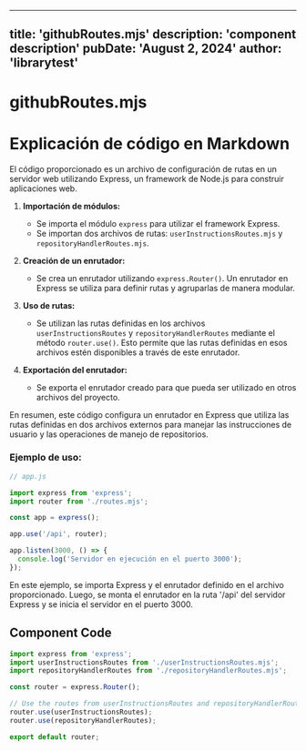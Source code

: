 ---
  title: 'githubRoutes.mjs'
  description: 'component description'
  pubDate: 'August 2, 2024'
  author: 'librarytest'
  ---
  
  
  
  # githubRoutes.mjs
  # Explicación de código en Markdown

El código proporcionado es un archivo de configuración de rutas en un servidor web utilizando Express, un framework de Node.js para construir aplicaciones web.

1. **Importación de módulos:**
   - Se importa el módulo `express` para utilizar el framework Express.
   - Se importan dos archivos de rutas: `userInstructionsRoutes.mjs` y `repositoryHandlerRoutes.mjs`.

2. **Creación de un enrutador:**
   - Se crea un enrutador utilizando `express.Router()`. Un enrutador en Express se utiliza para definir rutas y agruparlas de manera modular.

3. **Uso de rutas:**
   - Se utilizan las rutas definidas en los archivos `userInstructionsRoutes` y `repositoryHandlerRoutes` mediante el método `router.use()`. Esto permite que las rutas definidas en esos archivos estén disponibles a través de este enrutador.

4. **Exportación del enrutador:**
   - Se exporta el enrutador creado para que pueda ser utilizado en otros archivos del proyecto.

En resumen, este código configura un enrutador en Express que utiliza las rutas definidas en dos archivos externos para manejar las instrucciones de usuario y las operaciones de manejo de repositorios.

### Ejemplo de uso:

```javascript
// app.js

import express from 'express';
import router from './routes.mjs';

const app = express();

app.use('/api', router);

app.listen(3000, () => {
  console.log('Servidor en ejecución en el puerto 3000');
});
```

En este ejemplo, se importa Express y el enrutador definido en el archivo proporcionado. Luego, se monta el enrutador en la ruta '/api' del servidor Express y se inicia el servidor en el puerto 3000.
  
  ## Component Code
  ```jsx
  import express from 'express';
import userInstructionsRoutes from './userInstructionsRoutes.mjs';
import repositoryHandlerRoutes from './repositoryHandlerRoutes.mjs';

const router = express.Router();

// Use the routes from userInstructionsRoutes and repositoryHandlerRoutes
router.use(userInstructionsRoutes);
router.use(repositoryHandlerRoutes);

export default router;
  ```
  